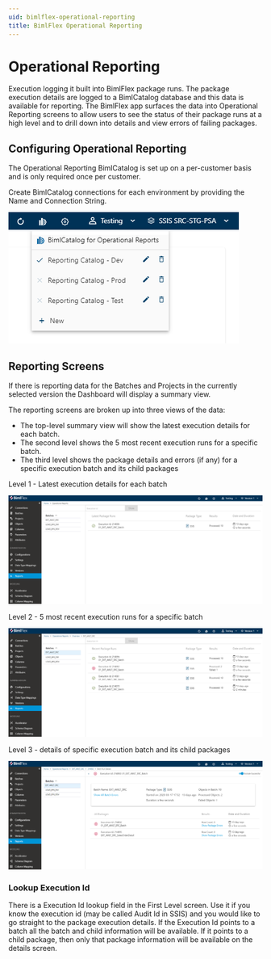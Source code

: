 ```yaml
---
uid: bimlflex-operational-reporting
title: BimlFlex Operational Reporting
---
```

# Operational Reporting

Execution logging it built into BimlFlex package runs. The package execution details are logged to a BimlCatalog database and this data is available for reporting. The BimlFlex app surfaces the data into Operational Reporting screens to allow users to see the status of their package runs at a high level and to drill down into details and view errors of failing packages.

## Configuring Operational Reporting

The Operational Reporting BimlCatalog is set up on a per-customer basis and is only required once per customer.

Create BimlCatalog connections for each environment by providing the Name and Connection String.

![Operational Reporting Selection -center](images/bimlflex-app-operational-reporting-selected.png "Operational Reporting Selection")

## Reporting Screens

If there is reporting data for the Batches and Projects in the currently selected version the Dashboard will display a summary view.

The reporting screens are broken up into three views of the data:

* The top-level summary view will show the latest execution details for each batch.
* The second level shows the 5 most recent execution runs for a specific batch.
* The third level shows the package details and errors (if any) for a specific execution batch and its child packages

Level 1 - Latest execution details for each batch

![Operational Reporting Level 1 -center](images/bimlflex-app-operational-reporting-level1.png "Operational Reporting Level 1")

Level 2 - 5 most recent execution runs for a specific batch

![Operational Reporting Level 2 -center](images/bimlflex-app-operational-reporting-level2.png "Operational Reporting Level 2")

Level 3 - details of specific execution batch and its child packages

![Operational Reporting Level 3 -center](images/bimlflex-app-operational-reporting-level3.png "Operational Reporting Level 3")

### Lookup Execution Id

There is a Execution Id lookup field in the First Level screen. Use it if you know the execution id (may be called Audit Id in SSIS) and you would like to go straight to the package execution details. If the Execution Id points to a batch all the batch and child information will be available. If it points to a child package, then only that package information will be available on the details screen.